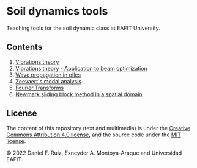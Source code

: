 # Soil dynamics tools

Teaching tools for the soil dynamic class at EAFIT University.

## Contents

1. [Vibrations theory](./notebooks/vibrations_theory.ipynb)
1. [Vibrations theory - Application to beam optimization](./notebooks/ej_optimizacion_viga.ipynb)
1. [Wave propagation in piles](./notebooks/wave_propagation.ipynb)
1. [Zeevaert's modal analysis](./notebooks/zeevaert_modal_analysis.ipynb)
1. [Fourier Transforms](./notebooks/fourier_transforms.ipynb)
1. [Newmark sliding block method in a spatial domain](./notebooks/pynewmarkdisp_dummy_example.ipynb)


## License

The content of this repository (text and multimedia) is under the
[Creative Commons Attribution 4.0 license](http://choosealicense.com/licenses/cc-by-4.0/),
and the source code under the
[MIT license](https://opensource.org/licenses/mit-license.php).

© 2022 Daniel F. Ruiz, Exneyder A. Montoya-Araque and Universidad EAFIT.

